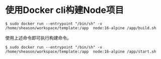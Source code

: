 # 使用Docker cli构建Node项目

```
$ sudo docker run --entrypoint "/bin/sh" -v /home/sheason/workspace/template:/app  node:16-alpine /app/build.sh
```

使用上述命令即可执行构建命令。

```
$ sudo docker run --entrypoint "/bin/sh" -v /home/sheason/workspace/template:/app  node:16-alpine /app/start.sh
```